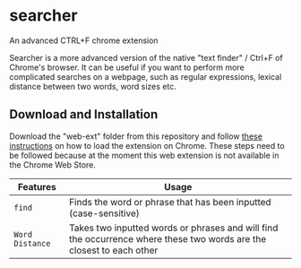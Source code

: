 # searcher
An advanced CTRL+F chrome extension

Searcher is a more advanced version of the native "text finder" / Ctrl+F of Chrome's browser. It can be useful if you want to perform more complicated searches on a webpage, such as regular expressions, lexical distance between two words, word sizes etc.

## Download and Installation

Download the "web-ext" folder from this repository and follow [these instructions](https://webkul.com/blog/how-to-install-the-unpacked-extension-in-chrome/) on how to load the extension on Chrome. These steps need to be followed because at the moment this web extension is not available in the Chrome Web Store.


| Features | Usage |
| ------------- | ------------- |
|```find```| Finds the word or phrase that has been inputted (case-sensitive) |
|```Word Distance```| Takes two inputted words or phrases and will find the occurrence where these two words are the closest to each other |

